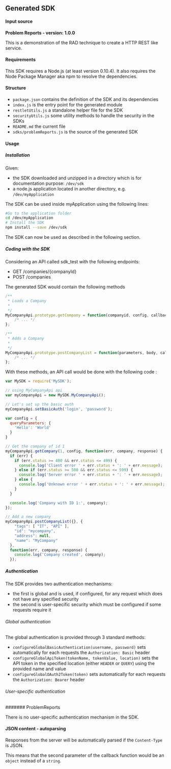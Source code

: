 ## Generated SDK

#### Input source
__Problem Reports - version: 1.0.0__

This is a demonstration of the RAD technique to create a HTTP REST like service.

#### Requirements

This SDK requires a Node.js (at least version 0.10.4). It also requires the Node Package Manager aka npm to resolve the dependencies.

#### Structure

* `package.json` contains the definition of the SDK and its dependencies
* `index.js` is the entry point for the generated module
* `restletUtils.js` a standalone helper file for the SDK
* `securityUtils.js` some utility methods to handle the security in the SDKs
* `README.md` the current file
* `sdks/problemReports.js` is the source of the generated SDK

#### Usage

##### Installation

Given:
* the SDK downloaded and unzipped in a directory which is for documentation purpose: `/dev/sdk`
* a node.js application located in another directory, e.g. `/dev/myApplication`

The SDK can be used inside myApplication using the following lines:

```sh
#Go to the application folder
cd /dev/myApplication
# Install the SDK
npm install --save /dev/sdk
```

The SDK can now be used as described in the following section.

##### Coding with the SDK

Considering an API called sdk_test with the following endpoints:
* GET /companies/{companyId}
* POST /companies

The generated SDK would contain the following methods

```js
/**
 * Loads a Company
 *
 */
MyCompanyApi.prototype.getCompany = function(companyid, config, callback) {
	/* ... */
};

/**
 * Adds a Company
 *
 */
MyCompanyApi.prototype.postCompanyList = function(parameters, body, callback) {
	/* ... */
};
```

With these methods, an API call would be done with the following code :

```js
var MySDK = require('MySDK');

// using MyCompanyApi api
var myCompanyApi = new MySDK.MyCompanyApi();

// Let's set up the basic auth
myCompanyApi.setBasicAuth('login', 'password');

var config = {
  queryParameters: {
    'Hello': 'World'
  }
}

// Get the company of id 1
myCompanyApi.getCompany(1, config, function(err, company, response) {
  if (err) {
    if (err.status >= 400 && err.status <= 499) {
      console.log('Client error ' + err.status + ': ' + err.message);
    } else if (err.status >= 500 && err.status <= 599) {
      console.log('Server error ' + err.status + ': ' + err.message);
    } else {
      console.log('Unknown error ' + err.status + ': ' + err.message);
    }
  }

  console.log('Company with ID 1:', company);
});

// Add a new company
myCompanyApi.postCompanyList({}, {
    "tags": [ "IT", "API" ],
    "id": "mycompany",
    "address": null,
    "name": "MyCompany"
  },
  function(err, company, response) {
    console.log('Company created', company);
  });

```

##### Authentication

The SDK provides two authentication mechanisms:

* the first is global and is used, if configured, for any request which does not have any specified security
* the second is user-specific security which must be configured if some requests require it

###### Global authentication

The global authentication is provided through 3 standard methods:

* `configureGlobalBasicAuthentication(username, password)` sets automatically for each requests the `Authorization: Basic` header
* `configureGlobalApiToken(tokenName, tokenValue, location)` sets the API token in the specified location (either `HEADER`
or `QUERY`) using the provided name and value
* `configureGlobalOAuth2Token(token)` sets automatically for each requests the `Authorization: Bearer` header

###### User-specific authentication

####### ProblemReports

There is no user-specific authentication mechanism in the SDK.

#### JSON content - autoparsing

Responses from the server will be automatically parsed if the `Content-Type` is JSON.

This means that the second parameter of the callback function would be an `object` instead of a `string`.
